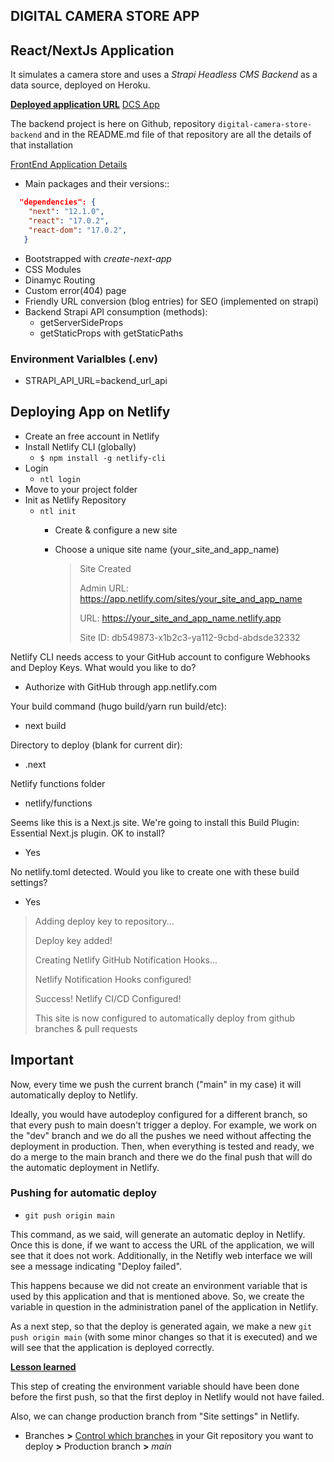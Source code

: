 ## DIGITAL CAMERA STORE APP

## React/NextJs Application

It simulates a camera store and uses a *Strapi Headless CMS Backend* as a data source, deployed on Heroku.

<u>**Deployed application URL**</u> [DCS App](https://dmeritano-dcs-frontend.netlify.app)

The backend project is here on Github, repository `digital-camera-store-backend` and in the README.md file of that repository are all the details of that installation

<u>FrontEnd Application Details</u>

* Main packages and their versions::
```json
  "dependencies": {
    "next": "12.1.0",
    "react": "17.0.2",
    "react-dom": "17.0.2",
   }
```
* Bootstrapped with *create-next-app*
* CSS Modules
* Dinamyc Routing
* Custom error(404) page
* Friendly URL conversion (blog entries) for SEO (implemented on strapi)
* Backend Strapi API consumption (methods):
  * getServerSideProps
  * getStaticProps with getStaticPaths


### Environment Varialbles (.env)

* STRAPI_API_URL=backend_url_api


## Deploying App on Netlify

* Create an free account in Netlify
* Install Netlify CLI  (globally)
  * `$ npm install -g netlify-cli`
* Login
  * `ntl login`
* Move to your project folder
* Init as Netlify Repository
  * `ntl init`
    * Create & configure a new site
    * Choose a unique site name (your_site_and_app_name)

      > Site Created
      >
      > Admin URL: https://app.netlify.com/sites/your_site_and_app_name
      >
      > URL: https://your_site_and_app_name.netlify.app
      >
      > Site ID:   db549873-x1b2c3-ya112-9cbd-abdsde32332

Netlify CLI needs access to your GitHub account to configure Webhooks and Deploy Keys. What would you like to do? 

  * Authorize with GitHub through app.netlify.com

Your build command (hugo build/yarn run build/etc):
  * next build

Directory to deploy (blank for current dir): 
  * .next

Netlify functions folder
  * netlify/functions

Seems like this is a Next.js site. We're going to install this Build Plugin: Essential Next.js plugin. OK to install?
  * Yes

No netlify.toml detected. Would you like to create one with these build settings?
  * Yes

> Adding deploy key to repository...
>
> Deploy key added!
>
> Creating Netlify GitHub Notification Hooks...
>
> Netlify Notification Hooks configured!
>
> Success! Netlify CI/CD Configured!
>
> This site is now configured to automatically deploy from github branches & pull requests


## Important

Now, every time we push the current branch ("main" in my case) it will automatically deploy to Netlify.

Ideally, you would have autodeploy configured for a different branch, so that every push to main doesn't trigger a deploy. For example, we work on the "dev" branch and we do all the pushes we need without affecting the deployment in production. Then, when everything is tested and ready, we do a merge to the main branch and there we do the final push that will do the automatic deployment in Netlify.

### Pushing for automatic deploy

* `git push origin main`

This command, as we said, will generate an automatic deploy in Netlify. Once this is done, if we want to access the URL of the application, we will see that it does not work. Additionally, in the Netifly web interface we will see a message indicating "Deploy failed".

This happens because we did not create an environment variable that is used by this application and that is mentioned above. So, we create the variable in question in the administration panel of the application in Netlify.

As a next step, so that the deploy is generated again, we make a new `git push origin main` (with some minor changes so that it is executed) and we will see that the application is deployed correctly.


<u>**Lesson learned**</u>

This step of creating the environment variable should have been done before the first push, so that the first deploy in Netlify would not have failed.

Also, we can change production branch from "Site settings" in Netlify. 

* Branches **>** <u>Control which branches</u> in your Git repository you want to deploy **>** Production branch **>** *main*


